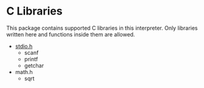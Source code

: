# C Libraries

This package contains supported C libraries in this interpreter. Only libraries written here and functions inside them are allowed.
* [stdio.h](stdio.py)
    * scanf
    * printf
    * getchar
* math.h
    * sqrt
